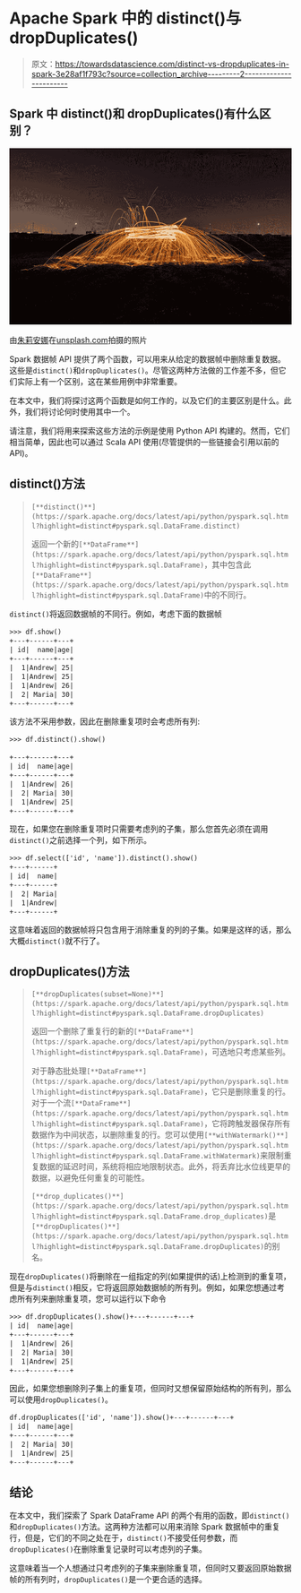 # Apache Spark 中的 distinct()与 dropDuplicates()

> 原文：<https://towardsdatascience.com/distinct-vs-dropduplicates-in-spark-3e28af1f793c?source=collection_archive---------2----------------------->

## Spark 中 distinct()和 dropDuplicates()有什么区别？

![](img/5b5b466e71f3c51fb9dac6e0d9344a50.png)

由[朱莉安娜](https://unsplash.com/@julianasnaps)在[unsplash.com](https://unsplash.com/photos/8Xt1O_SalCE)拍摄的照片

Spark 数据帧 API 提供了两个函数，可以用来从给定的数据帧中删除重复数据。这些是`distinct()`和`dropDuplicates()`。尽管这两种方法做的工作差不多，但它们实际上有一个区别，这在某些用例中非常重要。

在本文中，我们将探讨这两个函数是如何工作的，以及它们的主要区别是什么。此外，我们将讨论何时使用其中一个。

请注意，我们将用来探索这些方法的示例是使用 Python API 构建的。然而，它们相当简单，因此也可以通过 Scala API 使用(尽管提供的一些链接会引用以前的 API)。

## distinct()方法

> `[**distinct()**](https://spark.apache.org/docs/latest/api/python/pyspark.sql.html?highlight=distinct#pyspark.sql.DataFrame.distinct)`
> 
> 返回一个新的`[**DataFrame**](https://spark.apache.org/docs/latest/api/python/pyspark.sql.html?highlight=distinct#pyspark.sql.DataFrame)`，其中包含此`[**DataFrame**](https://spark.apache.org/docs/latest/api/python/pyspark.sql.html?highlight=distinct#pyspark.sql.DataFrame)`中的不同行。

`distinct()`将返回数据帧的不同行。例如，考虑下面的数据帧

```
>>> df.show()
+---+------+---+                                                                
| id|  name|age|
+---+------+---+
|  1|Andrew| 25|
|  1|Andrew| 25|
|  1|Andrew| 26|
|  2| Maria| 30|
+---+------+---+
```

该方法不采用参数，因此在删除重复项时会考虑所有列:

```
>>> df.distinct().show()

+---+------+---+
| id|  name|age|
+---+------+---+
|  1|Andrew| 26|
|  2| Maria| 30|
|  1|Andrew| 25|
+---+------+---+
```

现在，如果您在删除重复项时只需要考虑列的子集，那么您首先必须在调用`distinct()`之前选择一个列，如下所示。

```
>>> df.select(['id', 'name']).distinct().show()
+---+------+
| id|  name|
+---+------+
|  2| Maria|
|  1|Andrew|
+---+------+
```

这意味着返回的数据帧将只包含用于消除重复的列的子集。如果是这样的话，那么大概`distinct()`就不行了。

## dropDuplicates()方法

> `[**dropDuplicates(subset=None)**](https://spark.apache.org/docs/latest/api/python/pyspark.sql.html?highlight=distinct#pyspark.sql.DataFrame.dropDuplicates)`
> 
> 返回一个删除了重复行的新的`[**DataFrame**](https://spark.apache.org/docs/latest/api/python/pyspark.sql.html?highlight=distinct#pyspark.sql.DataFrame)`，可选地只考虑某些列。
> 
> 对于静态批处理`[**DataFrame**](https://spark.apache.org/docs/latest/api/python/pyspark.sql.html?highlight=distinct#pyspark.sql.DataFrame)`，它只是删除重复的行。对于一个流`[**DataFrame**](https://spark.apache.org/docs/latest/api/python/pyspark.sql.html?highlight=distinct#pyspark.sql.DataFrame)`，它将跨触发器保存所有数据作为中间状态，以删除重复的行。您可以使用`[**withWatermark()**](https://spark.apache.org/docs/latest/api/python/pyspark.sql.html?highlight=distinct#pyspark.sql.DataFrame.withWatermark)`来限制重复数据的延迟时间，系统将相应地限制状态。此外，将丢弃比水位线更早的数据，以避免任何重复的可能性。
> 
> `[**drop_duplicates()**](https://spark.apache.org/docs/latest/api/python/pyspark.sql.html?highlight=distinct#pyspark.sql.DataFrame.drop_duplicates)`是`[**dropDuplicates()**](https://spark.apache.org/docs/latest/api/python/pyspark.sql.html?highlight=distinct#pyspark.sql.DataFrame.dropDuplicates)`的别名。

现在`dropDuplicates()`将删除在一组指定的列(如果提供的话)上检测到的重复项，但是与`distinct()`相反，它将返回原始数据帧的所有列。例如，如果您想通过考虑所有列来删除重复项，您可以运行以下命令

```
>>> df.dropDuplicates().show()+---+------+---+
| id|  name|age|
+---+------+---+
|  1|Andrew| 26|
|  2| Maria| 30|
|  1|Andrew| 25|
+---+------+---+
```

因此，如果您想删除列子集上的重复项，但同时又想保留原始结构的所有列，那么可以使用`dropDuplicates()`。

```
df.dropDuplicates(['id', 'name']).show()+---+------+---+
| id|  name|age|
+---+------+---+
|  2| Maria| 30|
|  1|Andrew| 25|
+---+------+---+
```

## 结论

在本文中，我们探索了 Spark DataFrame API 的两个有用的函数，即`distinct()`和`dropDuplicates()`方法。这两种方法都可以用来消除 Spark 数据帧中的重复行，但是，它们的不同之处在于，`distinct()`不接受任何参数，而`dropDuplicates()`在删除重复记录时可以考虑列的子集。

这意味着当一个人想通过只考虑列的子集来删除重复项，但同时又要返回原始数据帧的所有列时，`dropDuplicates()`是一个更合适的选择。
